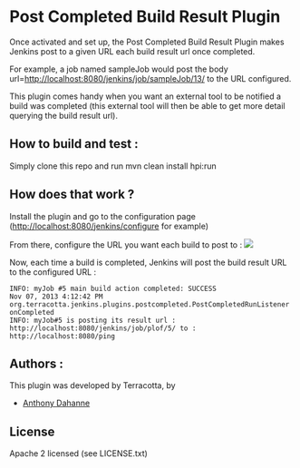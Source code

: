 # Post Completed Build Result Plugin

Once activated and set up, the Post Completed Build Result Plugin makes
Jenkins post to a given URL each build result url once completed.

For example, a job named sampleJob would post the body
url=<http://localhost:8080/jenkins/job/sampleJob/13/> to the URL
configured.

This plugin comes handy when you want an external tool to be notified a
build was completed (this external tool will then be able to get more
detail querying the build result url).

## How to build and test :

Simply clone this repo and run mvn clean install hpi:run

## How does that work ?

Install the plugin and go to the configuration page
(<http://localhost:8080/jenkins/configure> for example)

From there, configure the URL you want each build to post to :
![](https://raw.github.com/Terracotta-OSS/post-completed-build-result-plugin/gh-pages/screenshots/configure-postcompleted.png)

Now, each time a build is completed, Jenkins will post the build result
URL to the configured URL :

    INFO: myJob #5 main build action completed: SUCCESS
    Nov 07, 2013 4:12:42 PM org.terracotta.jenkins.plugins.postcompleted.PostCompletedRunListener onCompleted
    INFO: myJob#5 is posting its result url : http://localhost:8080/jenkins/job/plof/5/ to : http://localhost:8080/ping

## Authors :

This plugin was developed by Terracotta, by

-   [Anthony Dahanne](https://github.com/anthonydahanne/)

## License

Apache 2 licensed (see LICENSE.txt)
